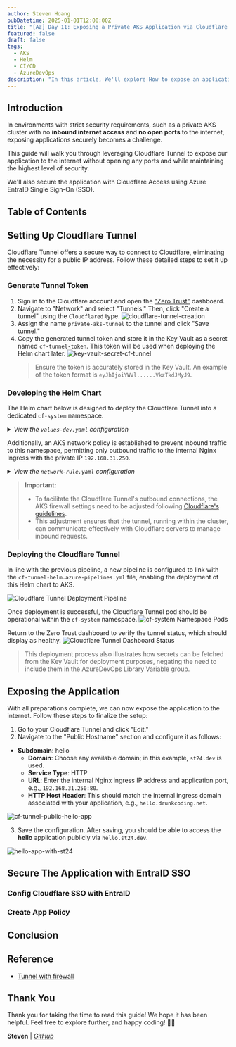 ```yaml
---
author: Steven Hoang
pubDatetime: 2025-01-01T12:00:00Z
title: "[Az] Day 11: Exposing a Private AKS Application via Cloudflare Tunnel."
featured: false
draft: false
tags:
  - AKS
  - Helm
  - CI/CD
  - AzureDevOps
description: "In this article, We'll explore How to expose an application on private AKS to internet through Cloudflare Tunnel with no inbound internet access and no open ports to the internet."
---
```


## Introduction

In environments with strict security requirements, such as a private AKS cluster with no **inbound internet access** and **no open ports** to the
internet, exposing applications securely becomes a challenge.

This guide will walk you through leveraging Cloudflare Tunnel to expose our application to the internet without opening any ports and while
maintaining the highest level of security.

We'll also secure the application with Cloudflare Access using Azure EntraID Single Sign-On (SSO).

## Table of Contents

## Setting Up Cloudflare Tunnel

Cloudflare Tunnel offers a secure way to connect to Cloudflare, eliminating the necessity for a public IP address. Follow these detailed steps to set
it up effectively:

### Generate Tunnel Token

1. Sign in to the Cloudflare account and open the ["Zero Trust"](https://one.dash.cloudflare.com) dashboard.
2. Navigate to "Network" and select "Tunnels." Then, click "Create a tunnel" using the `Cloudflared` type.
   ![cloudflare-tunnel-creation](/assets/az-11-private-aks-expose-public-app-with-cloudflare-tunnel/cloudflare-tunnel-creation.png)
3. Assign the name `private-aks-tunnel` to the tunnel and click "Save tunnel."
4. Copy the generated tunnel token and store it in the Key Vault as a secret named `cf-tunnel-token`. This token will be used when deploying the Helm
   chart later.
   ![key-vault-secret-cf-tunnel](/assets/az-11-private-aks-expose-public-app-with-cloudflare-tunnel/key-vault-secret-cf-tunnel.png)
   > Ensure the token is accurately stored in the Key Vault. An example of the token format is `eyJhIjoiYWVl......VkzTkdJMyJ9`.

### Developing the Helm Chart

The Helm chart below is designed to deploy the Cloudflare Tunnel into a dedicated `cf-system` namespace.

<details><summary><em>View the <code>values-dev.yaml</code> configuration</em></summary>

[View File](https://github.com/baoduy/drunk-azure-pulumi-articles/blob/main/pipeline/cf-tunnel-helm/values-dev.yaml#1-1000)

</details>

Additionally, an AKS network policy is established to prevent inbound traffic to this namespace, permitting only outbound traffic to the internal
Nginx Ingress with the private IP `192.168.31.250`.
<details><summary><em>View the <code>network-rule.yaml</code> configuration</em></summary>

[View File](https://github.com/baoduy/drunk-azure-pulumi-articles/blob/main/pipeline/cf-tunnel-helm/templates/network-rule.yaml#1-1000)

</details>

> **Important:**
> - To facilitate the Cloudflare Tunnel's outbound connections, the AKS firewall settings need to be adjusted
    following [Cloudflare's guidelines](https://developers.cloudflare.com/cloudflare-one/connections/connect-networks/deploy-tunnels/tunnel-with-firewall).
> - This adjustment ensures that the tunnel, running within the cluster, can communicate effectively with Cloudflare servers to manage inbound
    requests.

### Deploying the Cloudflare Tunnel

In line with the previous pipeline, a new pipeline is configured to link with the `cf-tunnel-helm.azure-pipelines.yml` file, enabling the deployment
of this Helm chart to AKS.

![Cloudflare Tunnel Deployment Pipeline](/assets/az-11-private-aks-expose-public-app-with-cloudflare-tunnel/cf-system-helm-pipeline.png)

Once deployment is successful, the Cloudflare Tunnel pod should be operational within the `cf-system` namespace.
![cf-system Namespace Pods](/assets/az-11-private-aks-expose-public-app-with-cloudflare-tunnel/cf-system-pods.png)

Return to the Zero Trust dashboard to verify the tunnel status, which should display as healthy.
![Cloudflare Tunnel Dashboard Status](/assets/az-11-private-aks-expose-public-app-with-cloudflare-tunnel/cf-dashboard-tunnel-status.png)

> This deployment process also illustrates how secrets can be fetched from the Key Vault for deployment purposes, negating the need to include them in
> the AzureDevOps Library Variable group.

## Exposing the Application

With all preparations complete, we can now expose the application to the internet. Follow these steps to finalize the setup:

1. Go to your Cloudflare Tunnel and click "Edit."
2. Navigate to the "Public Hostname" section and configure it as follows:
- **Subdomain**: hello
   - **Domain**: Choose any available domain; in this example, `st24.dev` is used.
   - **Service Type**: HTTP
   - **URL**: Enter the internal Nginx ingress IP address and application port, e.g., `192.168.31.250:80`.
   - **HTTP Host Header**: This should match the internal ingress domain associated with your application, e.g., `hello.drunkcoding.net`.

![cf-tunnel-public-hello-app](/assets/az-11-private-aks-expose-public-app-with-cloudflare-tunnel/cf-tunnel-public-hello-app.png)

3. Save the configuration. After saving, you should be able to access the **hello** application publicly via `hello.st24.dev`.

![hello-app-with-st24](/assets/az-11-private-aks-expose-public-app-with-cloudflare-tunnel/hello-app-with-st24.png)

## Secure The Application with EntraID SSO

### Config Cloudflare SSO with EntraID

### Create App Policy

## Conclusion

## Reference

- [Tunnel with firewall](https://developers.cloudflare.com/cloudflare-one/connections/connect-networks/deploy-tunnels/tunnel-with-firewall)

## Thank You

Thank you for taking the time to read this guide! We hope it has been helpful. Feel free to explore further, and happy coding! 🌟✨

**Steven** | _[GitHub](https://github.com/baoduy)_
